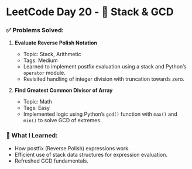 # LeetCode Day 20 - 🔁 Stack & GCD

### ✅ Problems Solved:
1. **Evaluate Reverse Polish Notation**  
   - Topic: Stack, Arithmetic  
   - Tags: Medium  
   - Learned to implement postfix evaluation using a stack and Python’s `operator` module.  
   - Revisited handling of integer division with truncation towards zero.

2. **Find Greatest Common Divisor of Array**  
   - Topic: Math  
   - Tags: Easy  
   - Implemented logic using Python’s `gcd()` function with `max()` and `min()` to solve GCD of extremes.

### 🚀 What I Learned:
- How postfix (Reverse Polish) expressions work.
- Efficient use of stack data structures for expression evaluation.
- Refreshed GCD fundamentals.
